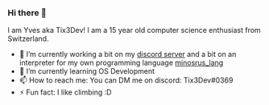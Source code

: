 ### Hi there 👋

I am Yves aka Tix3Dev! I am a 15 year old computer science enthusiast from Switzerland. 

- 🔭 I’m currently working a bit on my [discord server](https://disboard.org/server/819953014953476126) and a bit on an interpreter for my own programming language [minosrus_lang](https://github.com/Tix3Dev/minosrus_lang)
- 🌱 I’m currently learning OS Development
- 📫 How to reach me: You can DM me on discord: Tix3Dev#0369
- ⚡ Fun fact: I like climbing :D
